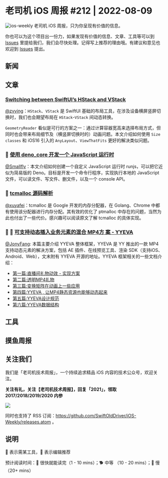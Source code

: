 # 老司机 iOS 周报 #212 | 2022-08-09

![ios-weekly](https://github.com/SwiftOldDriver/iOS-Weekly/blob/master/assets/ios-weekly.png?raw=true)
老司机 iOS 周报，只为你呈现有价值的信息。

你也可以为这个项目出一份力，如果发现有价值的信息、文章、工具等可以到 [Issues](https://github.com/SwiftOldDriver/iOS-Weekly/issues) 里提给我们，我们会尽快处理。记得写上推荐的理由哦。有建议和意见也欢迎到 [Issues](https://github.com/SwiftOldDriver/iOS-Weekly/issues) 提出。

## 新闻


## 文章

### [Switching between SwiftUI’s HStack and VStack](https://www.swiftbysundell.com/articles/switching-between-swiftui-hstack-vstack/)

[@zvving](https://github.com/zvving)：`HStack`、`VStack` 是 SwiftUI 基础的布局工具，在涉及设备横屏竖屏切换时，我们也会期望布局在 `HStack`-`VStack` 间动态转换。

`GeometryReader` 看似是可行的方案之一：通过计算容器宽高来选择布局方式，但同时也会带来布局细节及（横竖屏切换时的）动画问题。本文介绍如何使用 `Size classes` 和 iOS16 引入的 `AnyLayout`、`ViewThatFits` 更好的解决类似问题。

### 🐎 [使用 deno_core 开发一个 JavaScript 运行时](https://mp.weixin.qq.com/s/CLYFgEKnjPufoE07wKnzdQ)

[@Smallfly](https://github.com/iostalks)：本文介绍如何创建一个自定义 JavaScript 运行时 runjs，可以把它近似为简易版的 Deno。目标是开发一个命令行程序，实现执行本地的 JavaScript 文件，可以读文件、写文件、删文件，以及一个 console API。

### 🐢 [tcmalloc 源码解析](https://dirtysalt.github.io/html/tcmalloc.html)

[@xuyafei](https://github.com/xiaofei86)：tcmalloc 是 Google 开发的内存分配器，在 Golang、Chrome 中都有使用该分配器进行内存分配。其有效的优化了 ptmalloc 中存在的问题，当然为此也付出了一些代价。感兴趣可以阅读原文了解 tcmalloc 的具体实现。

### 🌟 🐎 [可支持动态插入业务元素的混合 MP4方 案 - YYEVA](https://juejin.cn/post/7126797460189478920)

[@JonyFang](https://github.com/JonyFang): 本篇主要介绍 YYEVA 整体框架，YYEVA 是 YY 推出的一款 MP4 支持动态元素的解决方案，包括 AE 插件、在线预览工具、渲染 SDK（支持iOS、Android、Web），文末附有 YYEVA 开源的地址。YYEVA 框架相关的一些文档介绍：

- [第一篇:直播间礼物动效 - 实现方案](https://github.com/yylive/YYEVA/blob/main/%E7%9B%B4%E6%92%AD%E9%97%B4%E7%A4%BC%E7%89%A9%E5%8A%A8%E6%95%88%E5%AE%9E%E7%8E%B0%E6%96%B9%E6%A1%88.md)
- [第二篇:透明MP4礼物](https://github.com/yylive/YYEVA/blob/main/%E9%80%8F%E6%98%8EMP4%E7%A4%BC%E7%89%A9.md)
- [第三篇:变换矩阵在动画上一些应用](https://github.com/yylive/YYEVA/blob/main/%E5%8F%98%E6%8D%A2%E7%9F%A9%E9%98%B5%E5%9C%A8%E5%8A%A8%E7%94%BB%E4%B8%8A%E4%B8%80%E4%BA%9B%E5%BA%94%E7%94%A8.md)
- [第四篇:YYEVA , 让MP4静态资源也能够动态起来](https://github.com/yylive/YYEVA/blob/main/YYEVA-%E8%AE%A9MP4%E9%9D%99%E6%80%81%E8%B5%84%E6%BA%90%E4%B9%9F%E8%83%BD%E5%A4%9F%E5%8A%A8%E6%80%81%E8%B5%B7%E6%9D%A5.md)
- [第五篇:YYEVA设计规范](https://github.com/yylive/YYEVA/blob/main/YYEVA%E8%AE%BE%E8%AE%A1%E8%A7%84%E8%8C%83.md)
- [第六篇:YYEVA数据结构](https://github.com/yylive/YYEVA/blob/main/%E6%95%B0%E6%8D%AE%E7%BB%93%E6%9E%84.md)

## 工具

## 摸鱼周报


## 关注我们

我们是「老司机技术周报」，一个持续追求精品 iOS 内容的技术公众号，欢迎关注。

**关注有礼，关注【老司机技术周报】，回复「2021」，领取 2017/2018/2019/2020 内参**

![](https://github.com/SwiftOldDriver/iOS-Weekly/blob/master/assets/qrcode_for_wechat.jpg?raw=true)

同时也支持了 RSS 订阅：https://github.com/SwiftOldDriver/iOS-Weekly/releases.atom 。

## 说明

🚧 表示需某工具，🌟 表示编辑推荐

预计阅读时间：🐎 很快就能读完（1 - 10 mins）；🐕 中等 （10 - 20 mins）；🐢 慢（20+ mins）

